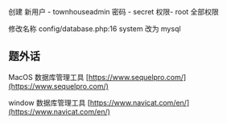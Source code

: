 创建  新用户 -  townhouseadmin   密码 - secret  权限- root 全部权限

修改名称 config/database.php:16 system 改为 mysql

## 题外话

MacOS 数据库管理工具  [https://www.sequelpro.com/](https://www.sequelpro.com/)

window 数据库管理工具 [https://www.navicat.com/en/](https://www.navicat.com/en/)

